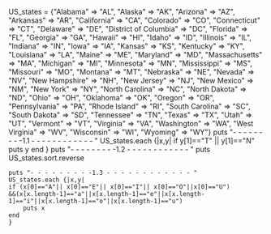 US_states = 
	{"Alabama" => "AL",
	"Alaska" => "AK",
	"Arizona" => "AZ",
	"Arkansas" => "AR",
	"California" => "CA",
	"Colorado" => "CO",
	"Connecticut" => "CT",
	"Delaware" => "DE",
	"District of Columbia" => "DC",
	"Florida" => "FL",
	"Georgia" => "GA",
	"Hawaii" => "HI",
	"Idaho" => "ID",
	"Illinois" => "IL",
	"Indiana" => "IN",
	"Iowa" => "IA",
	"Kansas" => "KS",
	"Kentucky" => "KY",
	"Louisiana" => "LA",
	"Maine" => "ME",
	"Maryland" => "MD",
	"Massachusetts" => "MA",
	"Michigan" => "MI",
	"Minnesota" => "MN",
	"Mississippi" => "MS",
	"Missouri" => "MO",
	"Montana" => "MT",
	"Nebraska" => "NE",
	"Nevada" => "NV",
	"New Hampshire" => "NH",
	"New Jersey" => "NJ",
	"New Mexico" => "NM",
	"New York" => "NY",
	"North Carolina" => "NC",
	"North Dakota" => "ND",
	"Ohio" => "OH",
	"Oklahoma" => "OK",
	"Oregon" => "OR",
	"Pennsylvania" => "PA",
	"Rhode Island" => "RI",
	"South Carolina" => "SC",
	"South Dakota" => "SD",
	"Tennessee" => "TN",
	"Texas" => "TX",
	"Utah" => "UT",
	"Vermont" => "VT",
	"Virginia" => "VA",
	"Washington" => "WA",
	"West Virginia" => "WV",
	"Wisconsin" => "WI",
	"Wyoming" => "WY"}
	puts "- - - - - - - - -1.1 - - - - - - - - - - - - "
	US_states.each {|x,y|
	    if y[1]=="T" ||  y[1]=="N"
	puts y
	end
	}
	puts "- - - - - - - - -1.2 - - - - - - - - - - - - "
    puts US_states.sort.reverse
    
    
    puts "- - - - - - - - -1.3 - - - - - - - - - - - - "
	US_states.each {|x,y|
	if (x[0]=="A"|| x[0]=="E"|| x[0]=="I"|| x[0]=="O"||x[0]=="U")
	&&(x[x.length-1]=="a"||x[x.length-1]=="e"||x[x.length-1]=="i"||x[x.length-1]=="o"||x[x.length-1]=="u")
	    puts x
	end
	}
